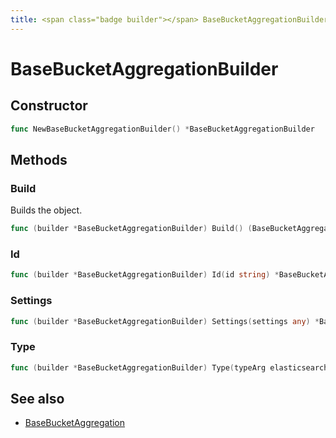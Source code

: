 ```yaml
---
title: <span class="badge builder"></span> BaseBucketAggregationBuilder
---
```

# <span class="badge builder"></span> BaseBucketAggregationBuilder

## Constructor

```go
func NewBaseBucketAggregationBuilder() *BaseBucketAggregationBuilder
```
## Methods

### <span class="badge object-method"></span> Build

Builds the object.

```go
func (builder *BaseBucketAggregationBuilder) Build() (BaseBucketAggregation, error)
```

### <span class="badge object-method"></span> Id

```go
func (builder *BaseBucketAggregationBuilder) Id(id string) *BaseBucketAggregationBuilder
```

### <span class="badge object-method"></span> Settings

```go
func (builder *BaseBucketAggregationBuilder) Settings(settings any) *BaseBucketAggregationBuilder
```

### <span class="badge object-method"></span> Type

```go
func (builder *BaseBucketAggregationBuilder) Type(typeArg elasticsearch.BucketAggregationType) *BaseBucketAggregationBuilder
```

## See also

 * <span class="badge object-type-struct"></span> [BaseBucketAggregation](./object-BaseBucketAggregation.md)
